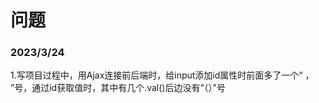 # 问题

### 2023/3/24

1.写项目过程中，用Ajax连接前后端时，给input添加id属性时前面多了一个“ ， ”号，通过id获取值时，其中有几个.val()后边没有“（）”号





